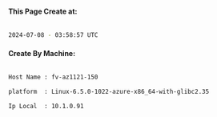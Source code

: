 
   
#### This Page Create at:

```bash

2024-07-08 - 03:58:57 UTC

```

#### Create By Machine:

```bash

Host Name : fv-az1121-150

platform  : Linux-6.5.0-1022-azure-x86_64-with-glibc2.35

Ip Local  : 10.1.0.91

```

